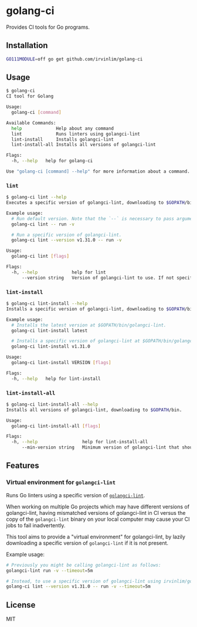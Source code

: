 # golang-ci

Provides CI tools for Go programs.

## Installation

```sh
GO111MODULE=off go get github.com/irvinlim/golang-ci
```

## Usage

```sh
$ golang-ci
CI tool for Golang

Usage:
  golang-ci [command]

Available Commands:
  help             Help about any command
  lint             Runs linters using golangci-lint
  lint-install     Installs golangci-lint
  lint-install-all Installs all versions of golangci-lint

Flags:
  -h, --help   help for golang-ci

Use "golang-ci [command] --help" for more information about a command.
```

### `lint`

```sh
$ golang-ci lint --help
Executes a specific version of golangci-lint, downloading to $GOPATH/bin as necessary.

Example usage:
  # Run default version. Note that the `--` is necessary to pass arguments to golangci-lint.
  golang-ci lint -- run -v

  # Run a specific version of golangci-lint.
  golang-ci lint --version v1.31.0 -- run -v

Usage:
  golang-ci lint [flags]

Flags:
  -h, --help             help for lint
      --version string   Version of golangci-lint to use. If not specified, will use latest version available.
```

### `lint-install`

```sh
$ golang-ci lint-install --help
Installs a specific version of golangci-lint, downloading to $GOPATH/bin as necessary.

Example usage:
  # Installs the latest version at $GOPATH/bin/golangci-lint.
  golang-ci lint-install latest

  # Installs a specific version of golangci-lint at $GOPATH/bin/golangci-lint@v1.31.0.
  golang-ci lint-install v1.31.0

Usage:
  golang-ci lint-install VERSION [flags]

Flags:
  -h, --help   help for lint-install
```

### `lint-install-all`

```sh
$ golang-ci lint-install-all --help
Installs all versions of golangci-lint, downloading to $GOPATH/bin.

Usage:
  golang-ci lint-install-all [flags]

Flags:
  -h, --help                 help for lint-install-all
      --min-version string   Minimum version of golangci-lint that should be installed.
```

## Features

### Virtual environment for `golangci-lint`

Runs Go linters using a specific version of [`golangci-lint`](https://golangci-lint.run/). 

When working on multiple Go projects which may have different versions of golangci-lint, having mismatched versions of golangci-lint in CI versus the copy of the `golangci-lint` binary on your local computer may cause your CI jobs to fail inadvertently.

This tool aims to provide a "virtual environment" for golangci-lint, by lazily downloading a specific version of `golangci-lint` if it is not present.

Example usage:

```sh
# Previously you might be calling golangci-lint as follows:
golangci-lint run -v --timeout=5m

# Instead, to use a specific version of golangci-lint using irvinlim/golang-ci, try this:
golang-ci lint --version v1.31.0 -- run -v --timeout=5m
```

## License

MIT
